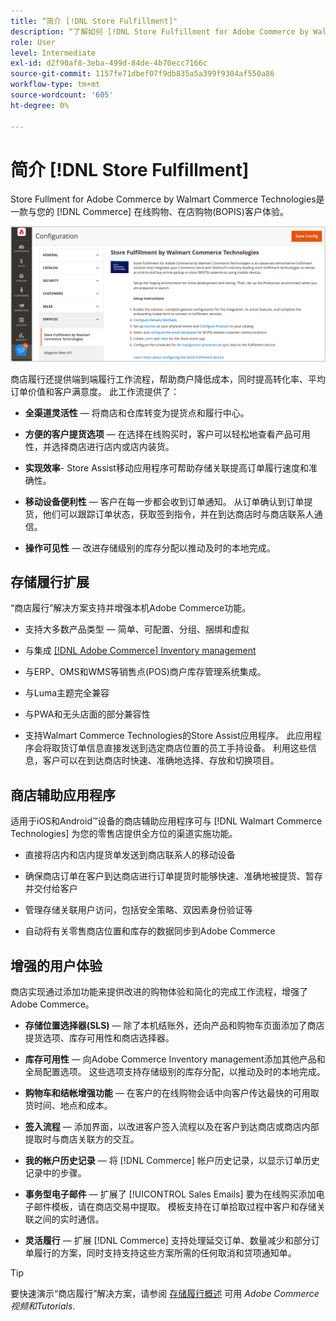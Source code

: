 ```yaml
---
title: “简介 [!DNL Store Fulfillment]"
description: “了解如何 [!DNL Store Fulfillment for Adobe Commerce by Walmart Commerce Technologies] 支持在线购买，为客户提货(BOPI)。 使用Store Assist Mobile简化商店联系商和Commerce客户的BOPIS完成和订单处理。”
role: User
level: Intermediate
exl-id: d2f90af8-3eba-499d-84de-4b70ecc7166c
source-git-commit: 1157fe71dbef07f9db835a5a399f9304af550a86
workflow-type: tm+mt
source-wordcount: '605'
ht-degree: 0%

---
```


# 简介 [!DNL Store Fulfillment]

Store Fullment for Adobe Commerce by Walmart Commerce Technologies是一款与您的 [!DNL Commerce] 在线购物、在店购物(BOPIS)客户体验。

![存储实施解决方案Adobe管理配置](assets/store-fulfillment-admin-home.png)

商店履行还提供端到端履行工作流程，帮助商户降低成本，同时提高转化率、平均订单价值和客户满意度。 此工作流提供了：

* **全渠道灵活性** — 将商店和仓库转变为提货点和履行中心。

* **方便的客户提货选项** — 在选择在线购买时，客户可以轻松地查看产品可用性，并选择商店进行店内或店内装货。

* **实现效率**- Store Assist移动应用程序可帮助存储关联提高订单履行速度和准确性。

* **移动设备便利性** — 客户在每一步都会收到订单通知。 从订单确认到订单提货，他们可以跟踪订单状态，获取签到指令，并在到达商店时与商店联系人通信。

* **操作可见性** — 改进存储级别的库存分配以推动及时的本地完成。

## 存储履行扩展

“商店履行”解决方案支持并增强本机Adobe Commerce功能。

* 支持大多数产品类型 — 简单、可配置、分组、捆绑和虚拟

* 与集成 [[!DNL Adobe Commerce] Inventory management](https://docs.magento.com/user-guide/catalog/inventory-learn-more.html)

* 与ERP、OMS和WMS等销售点(POS)商户库存管理系统集成。

* 与Luma主题完全兼容

* 与PWA和无头店面的部分兼容性

* 支持Walmart Commerce Technologies的Store Assist应用程序。 此应用程序会将取货订单信息直接发送到选定商店位置的员工手持设备。 利用这些信息，客户可以在到达商店时快速、准确地选择、存放和切换项目。

## 商店辅助应用程序

适用于iOS和Android™设备的商店辅助应用程序可与 [!DNL Walmart Commerce Technologies] 为您的零售店提供全方位的渠道实施功能。

* 直接将店内和店内提货单发送到商店联系人的移动设备

* 确保商店订单在客户到达商店进行订单提货时能够快速、准确地被提货、暂存并交付给客户

* 管理存储关联用户访问，包括安全策略、双因素身份验证等

* 自动将有关零售商店位置和库存的数据同步到Adobe Commerce

## 增强的用户体验

商店实现通过添加功能来提供改进的购物体验和简化的完成工作流程，增强了Adobe Commerce。

* **存储位置选择器(SLS)** — 除了本机结账外，还向产品和购物车页面添加了商店提货选项、库存可用性和商店选择器。

* **库存可用性** — 向Adobe Commerce Inventory management添加其他产品和全局配置选项。 这些选项支持存储级别的库存分配，以推动及时的本地完成。

* **购物车和结帐增强功能** — 在客户的在线购物会话中向客户传达最快的可用取货时间、地点和成本。

* **签入流程** — 添加界面，以改进客户签入流程以及在客户到达商店或商店内部提取时与商店关联方的交互。

* **我的帐户历史记录** — 将 [!DNL Commerce] 帐户历史记录，以显示订单历史记录中的步骤。

* **事务型电子邮件** — 扩展了 [!UICONTROL Sales Emails] 要为在线购买添加电子邮件模板，请在商店交易中提取。 模板支持在订单拾取过程中客户和存储关联之间的实时通信。

* **灵活履行** — 扩展 [!DNL Commerce] 支持处理延交订单、数量减少和部分订单履行的方案，同时支持支持这些方案所需的任何取消和贷项通知单。

>[!TIP]
>
> 要快速演示“商店履行”解决方案，请参阅 [存储履行概述](https://experienceleague.adobe.com/docs/commerce-learn/tutorials/orders/store-fulfillment.html) 可用 _Adobe Commerce视频和Tutorials_.


